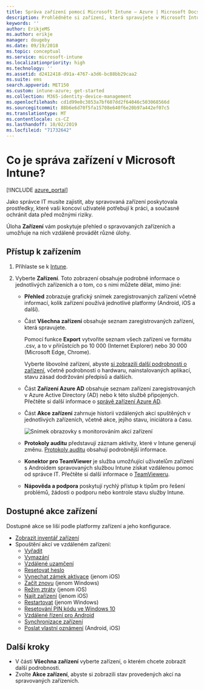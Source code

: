 ```yaml
---
title: Správa zařízení pomocí Microsoft Intune – Azure | Microsoft Docs
description: Prohlédněte si zařízení, která spravujete v Microsoft Intune (můžete také exportovat jejich seznam do formátu CSV), zobrazte zařízení připojená k Azure Active Directory, prohlédněte si změnový protokol akcí se zařízením, využijte konektor TeamVieweru umožňující správcům IT na dálku řešit problémy v zařízeních s Androidem a prohlédněte si všechny akce, které můžete v zařízeních spouštět.
keywords: ''
author: ErikjeMS
ms.author: erikje
manager: dougeby
ms.date: 09/19/2018
ms.topic: conceptual
ms.service: microsoft-intune
ms.localizationpriority: high
ms.technology: ''
ms.assetid: d2412418-d91a-4767-a3d6-bc88bb29caa2
ms.suite: ems
search.appverid: MET150
ms.custom: intune-azure; get-started
ms.collection: M365-identity-device-management
ms.openlocfilehash: cd1d99e0c3853a7bf607dd2f64046c503068566d
ms.sourcegitcommit: 88b6e6d70f5fa15708e640f6e20b97a442ef07c5
ms.translationtype: MT
ms.contentlocale: cs-CZ
ms.lasthandoff: 10/02/2019
ms.locfileid: "71732642"
---
```

# <a name="what-is-microsoft-intune-device-management"></a>Co je správa zařízení v Microsoft Intune?

[!INCLUDE [azure_portal](../includes/azure_portal.md)]

Jako správce IT musíte zajistit, aby spravovaná zařízení poskytovala prostředky, které vaši koncoví uživatelé potřebují k práci, a současně ochránit data před možnými riziky.

Úloha **Zařízení** vám poskytuje přehled o spravovaných zařízeních a umožňuje na nich vzdáleně provádět různé úlohy.

## <a name="get-to-your-devices"></a>Přístup k zařízením

1. Přihlaste se k [Intune](https://go.microsoft.com/fwlink/?linkid=2090973).
3. Vyberte **Zařízení**. Toto zobrazení obsahuje podrobné informace o jednotlivých zařízeních a o tom, co s nimi můžete dělat, mimo jiné:

   - **Přehled** zobrazuje grafický snímek zaregistrovaných zařízení včetně informací, kolik zařízení používá jednotlivé platformy (Android, iOS a další).
   - Část **Všechna zařízení** obsahuje seznam zaregistrovaných zařízení, která spravujete.

     Pomocí funkce **Export** vytvoříte seznam všech zařízení ve formátu .csv, a to v přírůstcích po 10 000 (Internet Explorer) nebo 30 000 (Microsoft Edge, Chrome).

     Vyberte libovolné zařízení, abyste [si zobrazili další podrobnosti o zařízení](device-inventory.md), včetně podrobností o hardwaru, nainstalovaných aplikací, stavu zásad dodržování předpisů a dalších.

   - Část **Zařízení Azure AD** obsahuje seznam zařízení zaregistrovaných v Azure Active Directory (AD) nebo k této službě připojených. Přečtěte si další informace o [správě zařízení Azure AD](https://docs.microsoft.com/azure/active-directory/device-management-introduction).
   - Část **Akce zařízení** zahrnuje historii vzdálených akcí spuštěných v jednotlivých zařízeních, včetně akce, jejího stavu, iniciátora a času.

     ![Snímek obrazovky s monitorováním akcí zařízení](./media/device-management/monitor-device-actions.png)

   - **Protokoly auditu** představují záznam aktivity, které v Intune generují změnu. [Protokoly auditu](../fundamentals/monitor-audit-logs.md) obsahují podrobnější informace.
   - **Konektor pro TeamViewer** je služba umožňující uživatelům zařízení s Androidem spravovaných službou Intune získat vzdálenou pomoc od správce IT. Přečtěte si další informace o [TeamVieweru](teamviewer-support.md).
   - **Nápověda a podpora** poskytují rychlý přístup k tipům pro řešení problémů, žádosti o podporu nebo kontrole stavu služby Intune.

## <a name="available-device-actions"></a>Dostupné akce zařízení
Dostupné akce se liší podle platformy zařízení a jeho konfigurace.

- [Zobrazit inventář zařízení](device-inventory.md)
- Spouštění akcí ve vzdáleném zařízení:
  - [Vyřadit](devices-wipe.md#retire)
  - [Vymazání](devices-wipe.md#wipe)
  - [Vzdálené uzamčení](device-remote-lock.md)
  - [Resetovat heslo](device-passcode-reset.md)
  - [Vynechat zámek aktivace](device-activation-lock-bypass.md) (jenom iOS)
  - [Začít znovu](device-fresh-start.md) (jenom Windows)
  - [Režim ztráty](device-lost-mode.md) (jenom iOS)
  - [Najít zařízení](device-locate.md) (jenom iOS)
  - [Restartovat](device-restart.md) (jenom Windows)
  - [Resetování PIN kódu ve Windows 10](device-windows-pin-reset.md)
  - [Vzdálené řízení pro Android](teamviewer-support.md)
  - [Synchronizace zařízení](device-sync.md)
  - [Poslat vlastní oznámení](custom-notifications.md#send-a-custom-notification-to-a-single-device) (Android, iOS)

## <a name="next-steps"></a>Další kroky

- V části **Všechna zařízení** vyberte zařízení, o kterém chcete zobrazit další podrobnosti.
- Zvolte **Akce zařízení**, abyste si zobrazili stav provedených akcí na spravovaných zařízeních.
